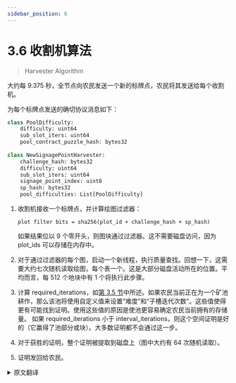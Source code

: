 ```yaml
---
sidebar_position: 6
---
```


# 3.6 收割机算法

> Harvester Algorithm

大约每 9.375 秒，全节点向农民发送一个新的标牌点，农民将其发送给每个收割机。

为每个标牌点发送的确切协议消息如下：

```python
class PoolDifficulty:
    difficulty: uint64
    sub_slot_iters: uint64
    pool_contract_puzzle_hash: bytes32
    
class NewSignagePointHarvester:
    challenge_hash: bytes32
    difficulty: uint64
    sub_slot_iters: uint64
    signage_point_index: uint8
    sp_hash: bytes32
    pool_difficulties: List[PoolDifficulty]
```

1. 收割机接收一个标牌点，并计算绘图过滤器：
   
   `plot filter bits = sha256(plot_id + challenge_hash + sp_hash)`
   
   如果结果位以 9 个零开头，则图块通过过滤器。这不需要磁盘访问，因为 plot_ids 可以存储在内存中。
2. 对于通过过滤器的每个图，启动一个新线程，执行质量查找。回想一下，这需要大约七次随机读取绘图，每个表一个。这是大部分磁盘活动所在的位置。平均而言，每 512 个地块中有 1 个将执行此步骤。
3. 计算 required_iterations，如[第 3.5 节](/docs/03consensus/signage_points_and_infusion_points "Section 3.5: Signage Points and Infusion Points")中所述。如果农民当前正在为一个矿池耕作，那么该池将使用自定义值来设置“难度”和“子槽迭代次数”。这些值使得更有可能找到证明。使用这些值的原因是使池更容易确定农民当前拥有的存储量。
如果 required_iterations 小于 interval_iterations，则这个空间证明是好的（它赢得了池部分或块）。大多数证明都不会通过这一步。
4. 对于获胜的证明，整个证明被提取到磁盘上（图中大约有 64 次随机读取）。
5. 证明发回给农民。

<details>
<summary>原文翻译</summary>

Approximately every 9.375 seconds, the full node sends a new signage point to the farmer, who sends it to each harvester.

The exact protocol message sent for each signage point is the following:

```python
class PoolDifficulty:
    difficulty: uint64
    sub_slot_iters: uint64
    pool_contract_puzzle_hash: bytes32
    
class NewSignagePointHarvester:
    challenge_hash: bytes32
    difficulty: uint64
    sub_slot_iters: uint64
    signage_point_index: uint8
    sp_hash: bytes32
    pool_difficulties: List[PoolDifficulty]
```

1. The harvester receives a signage point, and computes the plot filter:
   
    `plot filter bits = sha256(plot_id + challenge_hash + sp_hash)`.
    
    If the resulting bits start with 9 zeroes, then the plot passes the filter. This does not require disk access, since the plot_ids can be stored in memory.
2. For each of the plots passing the filter, a new thread is started, which performs the quality lookups. Recall that this requires around seven random reads into the plot, one for each table. This is where the majority of the disk activity will be. On average, 1 of every 512 plots will perform this step.
3. required_iterations is computed, as explained in [Section 3.5](/docs/03consensus/signage_points_and_infusion_points "Section 3.5: Signage Points and Infusion Points"). If the farmer is currently farming for a pool, then the pool will use custom values for both `difficulty` and `sub-slot_iterations`. These values make it more likely that a proof will be found. The reason to use these values is to make it easier for the pool to determine the amount of storage a farmer currently has dedicated.
If required_iterations is less than the interval_iterations, this proof of space is good (it has won either a pool partial or a block). Most proofs will not pass this step.
5. For winning proofs, the whole proof is fetched on disk (approximately 64 random reads in the plot).
6. The proof is sent back to the farmer.

</details>
